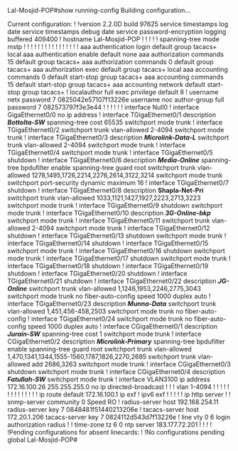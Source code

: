 Lal-Mosjid-POP#show running-config
Building configuration...


Current configuration:
!
!version 2.2.0D build 97625
service timestamps log date
service timestamps debug date
service password-encryption
logging buffered 409400
!
hostname Lal-Mosjid-POP
!
!
!
!
!
spanning-tree mode mstp
!
!
!
!
!
!
!
!
!
!
!
!
!
!
!
!
aaa authentication login default group tacacs+ local
aaa authentication enable default none
aaa authorization commands 15 default group tacacs+
aaa authorization commands 0 default group tacacs+
aaa authorization exec default group tacacs+ local
aaa accounting commands 0 default start-stop group tacacs+
aaa accounting commands 15 default start-stop group tacacs+
aaa accounting network default start-stop group tacacs+
!
localauthor full
 exec privilege default 8
!
username netx password 7 0825042e57107f13226e
username noc author-group full password 7 082573797f3e3e44
!
!
!
!
!
!
interface Null0
!
interface GigaEthernet0/0
 no ip address
!
interface TGigaEthernet0/1
 description ***Bottolta-SW***
 spanning-tree cost 65535
 switchport mode trunk
!
interface TGigaEthernet0/2
 switchport trunk vlan-allowed 2-4094
 switchport mode trunk
!
interface TGigaEthernet0/3
 description ***Microlink-Data-L***
 switchport trunk vlan-allowed 2-4094
 switchport mode trunk
!
interface TGigaEthernet0/4
 switchport mode trunk
!
interface TGigaEthernet0/5
 shutdown
!
interface TGigaEthernet0/6
 description ***Media-Online***
 spanning-tree bpdufilter enable
 spanning-tree guard root
 switchport trunk vlan-allowed 1278,1495,1726,2214,2276,2614,3122,3214
 switchport mode trunk
 switchport port-security dynamic maximum 16
!
interface TGigaEthernet0/7
 shutdown
!
interface TGigaEthernet0/8
 description **Shapla-Net-Pri**
 switchport trunk vlan-allowed 1033,1121,1427,1927,2223,2713,3223
 switchport mode trunk
!
interface TGigaEthernet0/9
 shutdown
 switchport mode trunk
!
interface TGigaEthernet0/10
 description ***3G-Online-bkp***
 switchport mode trunk
!
interface TGigaEthernet0/11
 switchport trunk vlan-allowed 2-4094
 switchport mode trunk
!
interface TGigaEthernet0/12
 shutdown
!
interface TGigaEthernet0/13
 shutdown
 switchport mode trunk
!
interface TGigaEthernet0/14
 shutdown
!
interface TGigaEthernet0/15
 switchport mode trunk
!
interface TGigaEthernet0/16
 shutdown
 switchport mode trunk
!
interface TGigaEthernet0/17
 shutdown
 switchport mode trunk
!
interface TGigaEthernet0/18
 shutdown
!
interface TGigaEthernet0/19
 shutdown
!
interface TGigaEthernet0/20
 shutdown
!
interface TGigaEthernet0/21
 shutdown
!
interface TGigaEthernet0/22
 description ***JG-Online***
 switchport trunk vlan-allowed 1,1246,1953,2246,2775,3043
 switchport mode trunk
 no fiber-auto-config
 speed 1000
 duplex auto
!
interface TGigaEthernet0/23
 description ***Munna-Data***
 switchport trunk vlan-allowed 1,451,456-458,2503
 switchport mode trunk
 no fiber-auto-config
!
interface TGigaEthernet0/24
 switchport mode trunk
 no fiber-auto-config
 speed 1000
 duplex auto
!
interface CGigaEthernet0/1
 description ***Jurain-SW***
 spanning-tree cost 1
 switchport mode trunk
!
interface CGigaEthernet0/2
 description ***Microlink-Primary***
 spanning-tree bpdufilter enable
 spanning-tree guard root
 switchport trunk vlan-allowed 1,470,1341,1344,1555-1560,1787,1826,2270,2685
 switchport trunk vlan-allowed add 2686,3263
 switchport mode trunk
!
interface CGigaEthernet0/3
 shutdown
 switchport mode trunk
!
interface CGigaEthernet0/4
 description ***Fatullah-SW***
 switchport mode trunk
!
interface VLAN3100
 ip address 172.16.100.26 255.255.255.0
 no ip directed-broadcast
!
!
!
vlan 1-4094
!
!
!
!
!
!
!
!
!
!
!
!
!
!
ip route default 172.16.100.1
ip exf
!
ipv6 exf
!
!
!
!
!
ip http server
!
!
snmp-server community 0 Speed RO
!
radius-server host 192.168.254.11
radius-server key 7 0848481f51440213206e
!
tacacs-server host 172.20.1.206
tacacs-server key 7 0824112d543d7f13226e
!
line vty 0 6
 login authorization radius
!
!
time-zone tz 6 0
ntp server 183.177.72.201
!
!
!
!
!Pending configurations for absent linecards:
!
!No configurations pending global
Lal-Mosjid-POP#
